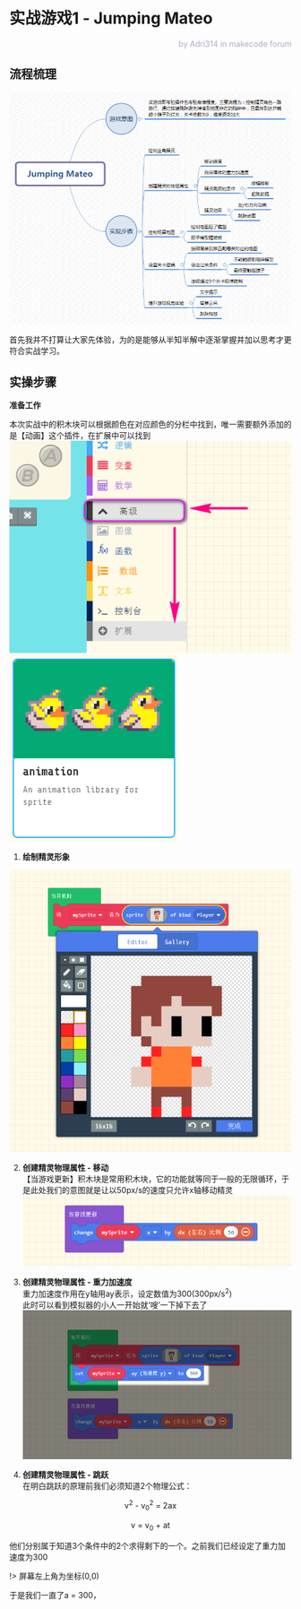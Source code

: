 # 实战游戏1 - Jumping Mateo
<div style="width:100%"><p style="color:rgba(158, 161, 202, 0.88);text-align:right;">by Adri314 in makecode forum</p></div> 

## 流程梳理  

![](./newimage/game_1.png)  

首先我并不打算让大家先体验，为的是能够从半知半解中逐渐掌握并加以思考才更符合实战学习。  

## 实操步骤    
**准备工作**  

本次实战中的积木块可以根据颜色在对应颜色的分栏中找到，唯一需要额外添加的是【动画】这个插件，在扩展中可以找到  
![](./newimage/game_0.png) 
![](./newimage/game_6.png) 

1. **绘制精灵形象**   

![](./newimage/game_2.png) 

2. **创建精灵物理属性 - 移动**   
【当游戏更新】积木块是常用积木块，它的功能就等同于一般的无限循环，于是此处我们的意图就是让以50px/s的速度只允许x轴移动精灵  
![](./newimage/game_3.png)  

3. **创建精灵物理属性 - 重力加速度**   
重力加速度作用在y轴用ay表示，设定数值为300(300px/s<sup>2</sup>)  
此时可以看到模拟器的小人一开始就‘嗖’一下掉下去了    
![](./newimage/game_4.png)  

4. **创建精灵物理属性 - 跳跃**  
在明白跳跃的原理前我们必须知道2个物理公式： 

<p style= text-align:center;>v<sup>2</sup> - v<sub>0</sub><sup>2</sup> = 2ax </p>  
<p style= text-align:center;>v = v<sub>0</sub> + at </p> 

他们分别属于知道3个条件中的2个求得剩下的一个。之前我们已经设定了重力加速度为300  

!> 屏幕左上角为坐标(0,0) 

于是我们一直了a = 300，


